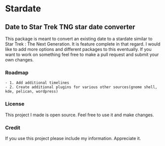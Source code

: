 # Stardate

## Date to Star Trek TNG star date converter

This package is meant to convert an existing date to a stardate similar to Star Trek : The Next Generation.  It is feature complete in that regard.  I would like to add more options and different packages to this eventually.  If you want to work on something feel free to make a pull request and submit your own changes.

### Roadmap
	- 1. Add additional timelines
	- 2. Create additional plugins for various other sources(gnome shell, kde, pelican, wordpress)

### License
This project I made is open source.  Feel free to use it and make changes.

### Credit
If you use this project please include my information.  Appreciate it.
